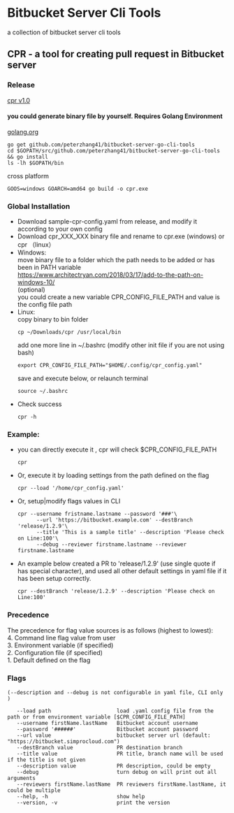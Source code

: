 # Bitbucket Server Cli Tools
a collection of bitbucket server cli tools

## CPR - a tool for creating pull request in Bitbucket server

### Release
[cpr v1.0](https://github.com/peterzhang41/bitbucket-server-go-cli-tools/releases)
    
#### you could generate binary file by yourself. Requires Golang Environment
  [golang.org](https://golang.org/doc)
   ~~~
   go get github.com/peterzhang41/bitbucket-server-go-cli-tools
   cd $GOPATH/src/github.com/peterzhang41/bitbucket-server-go-cli-tools && go install
   ls -lh $GOPATH/bin
   ~~~
 cross platform 
   ~~~
   GOOS=windows GOARCH=amd64 go build -o cpr.exe 
   ~~~

### Global Installation
  * Download sample-cpr-config.yaml from release, and modify it according to your own config
  * Download cpr_XXX_XXX binary file and rename to cpr.exe (windows) or cpr （linux）
  * Windows:  
    move binary file to a folder which the path needs to be added or has been in PATH variable  
    https://www.architectryan.com/2018/03/17/add-to-the-path-on-windows-10/  
    (optional)  
    you could create a new variable CPR_CONFIG_FILE_PATH and value is the config file path
  * Linux:  
    copy binary to bin folder
    ~~~
    cp ~/Downloads/cpr /usr/local/bin
    ~~~
    add one more line in  ~/.bashrc (modify other init file if you are not using bash)
     ~~~
     export CPR_CONFIG_FILE_PATH="$HOME/.config/cpr_config.yaml"
     ~~~
    save and execute below, or relaunch terminal
     ~~~
     source ~/.bashrc
     ~~~
  * Check success
     ~~~
     cpr -h
     ~~~
 
 ### Example: 
 
  * you can directly execute it , cpr will check $CPR_CONFIG_FILE_PATH
    ~~~
    cpr
    ~~~
  * Or, execute it by loading settings from the path defined on the flag
      ~~~
      cpr --load '/home/cpr_config.yaml'
      ~~~
  * Or, setup|modify flags values in CLI
    ~~~
    cpr --username fristname.lastname --password '###'\
          --url 'https://bitbucket.example.com' --destBranch 'release/1.2.9'\
          --title 'This is a sample title' --description 'Please check on Line:100'\
          --debug --reviewer firstname.lastname --reviewer firstname.lastname
    ~~~
  * An example below created a PR to 'release/1.2.9' (use single quote if has special character), and used all other default settings in yaml file if it has been setup correctly.  
    ~~~
    cpr --destBranch 'release/1.2.9' --description 'Please check on Line:100'
    ~~~
    
  ### Precedence
  The precedence for flag value sources is as follows (highest to lowest):  
    4. Command line flag value from user  
    3. Environment variable (if specified)  
    2. Configuration file (if specified)  
    1. Default defined on the flag  
  
  
### Flags
    (--description and --debug is not configurable in yaml file, CLI only )  
   ~~~
      --load path                     load .yaml config file from the path or from environment variable [$CPR_CONFIG_FILE_PATH]
      --username firstName.lastName   Bitbucket account username
      --password '######'             Bitbucket account password
      --url value                     bitbucket server url (default: "https://bitbucket.simprocloud.com")
      --destBranch value              PR destination branch
      --title value                   PR title, branch name will be used if the title is not given
      --description value             PR description, could be empty
      --debug                         turn debug on will print out all arguments
      --reviewers firstName.lastName  PR reviewers firstName.lastName, it could be multiple
      --help, -h                      show help
      --version, -v                   print the version
  ~~~
